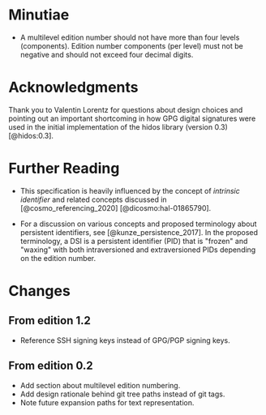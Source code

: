 
# Minutiae

* A multilevel edition number should not have more than four levels (components).
  Edition number components (per level) must not be negative and should not exceed four
  decimal digits.


# Acknowledgments

Thank you to Valentin Lorentz for questions about design choices
and pointing out an important shortcoming in how GPG digital signatures were used in the
initial implementation of the hidos library (version 0.3) [@hidos:0.3].


# Further Reading

* This specification is heavily influenced by the concept of *intrinsic identifier* and
  related concepts discussed in
  [@cosmo_referencing_2020] [@dicosmo:hal-01865790].

* For a discussion on various concepts and proposed terminology about persistent
  identifiers, see [@kunze_persistence_2017]. In the proposed terminology, a DSI is a
  persistent identifier (PID) that is "frozen" and "waxing" with both intraversioned
  and extraversioned PIDs depending on the edition number. 


# Changes

## From edition 1.2

* Reference SSH signing keys instead of GPG/PGP signing keys.

## From edition 0.2

* Add section about multilevel edition numbering.
* Add design rationale behind git tree paths instead of git tags.
* Note future expansion paths for text representation.


